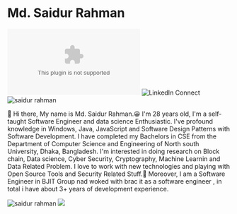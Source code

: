 # Md. Saidur Rahman
![Gmail](dev.saidur1@gmail.com?subject=From%20GitHub&body=Hi,%20there.%20Found%20you%20from%20GitHub.)
![LinkedIn Connect](https://www.linkedin.com/in/md-saidur-rahman-3870a5a1/)<img src="https://komarev.com/ghpvc/?username=saidurNsu99" alt="saidur rahman"/>

:wave: Hi there, My name is Md. Saidur Rahman.😀 I'm 28 years old, I'm a self-taught Software Engineer and data science Enthusiastic.
I've profound knowledge in Windows, Java, JavaScript and Software Design Patterns with Software Development. 
I have completed my Bachelors in CSE from the Department of Computer Science and Engineering of North south University, Dhaka, Bangladesh. 
I'm interested in doing research on Block chain, Data science, Cyber Security, Cryptography, Machine Learnin and Data Related Problem. 
I love to work with new technologies and playing with Open Source Tools and Security Related Stuff.🤖
Moreover, I am a Software Engineer in BJIT Group nad woked with brac it as a software engineer , in total i have about 3+ years of development experience.

<p align="left">
<img src="https://github-readme-stats.vercel.app/api?username=saidurNsu99&theme=Cyberpunk&show_icons=true" alt="saidur rahman" />
<a href="https://github.com/saidurNsu99"> <img src="https://github-readme-stats.anuraghazra1.vercel.app/api/top-langs/?username=ablonewolf&layout=compact&theme=Cyberpunk" />
</a>
</p>
